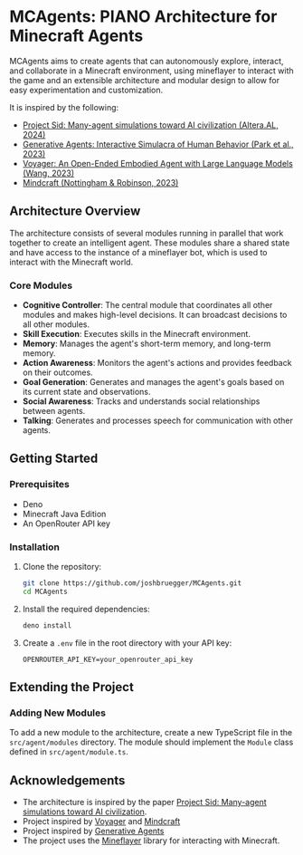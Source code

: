 # MCAgents: PIANO Architecture for Minecraft Agents

MCAgents aims to create agents that can autonomously explore, interact, and collaborate in a Minecraft environment, using mineflayer to interact with the game and an extensible architecture and modular design to allow for easy experimentation and customization.

It is inspired by the following:

- [Project Sid: Many-agent simulations toward AI civilization (Altera.AL, 2024)](https://arxiv.org/pdf/2411.00114)
- [Generative Agents: Interactive Simulacra of Human Behavior (Park et al., 2023)](https://arxiv.org/pdf/2304.01373)
- [Voyager: An Open-Ended Embodied Agent with Large Language Models (Wang, 2023)](https://github.com/MineDojo/Voyager/tree/main)
- [Mindcraft (Nottingham & Robinson, 2023)](https://github.com/kolbytn/mindcraft/tree/main)

## Architecture Overview

The architecture consists of several modules running in parallel that work together to create an intelligent agent. These modules share a shared state and have access to the instance of a mineflayer bot, which is used to interact with the Minecraft world.

### Core Modules

- **Cognitive Controller**: The central module that coordinates all other modules and makes high-level decisions. It can broadcast decisions to all other modules.
- **Skill Execution**: Executes skills in the Minecraft environment.
- **Memory**: Manages the agent's short-term memory, and long-term memory.
- **Action Awareness**: Monitors the agent's actions and provides feedback on their outcomes.
- **Goal Generation**: Generates and manages the agent's goals based on its current state and observations.
- **Social Awareness**: Tracks and understands social relationships between agents.
- **Talking**: Generates and processes speech for communication with other agents.

## Getting Started

### Prerequisites

- Deno
- Minecraft Java Edition
- An OpenRouter API key

### Installation

1. Clone the repository:

   ```bash
   git clone https://github.com/joshbruegger/MCAgents.git
   cd MCAgents
   ```

2. Install the required dependencies:

   ```bash
   deno install
   ```

3. Create a `.env` file in the root directory with your API key:
   ```
   OPENROUTER_API_KEY=your_openrouter_api_key
   ```

## Extending the Project

### Adding New Modules

To add a new module to the architecture, create a new TypeScript file in the `src/agent/modules` directory. The module should implement the `Module` class defined in `src/agent/module.ts`.

## Acknowledgements

- The architecture is inspired by the paper [Project Sid: Many-agent simulations toward AI civilization](https://arxiv.org/pdf/2411.00114).
- Project inspired by [Voyager](https://github.com/MineDojo/Voyager/tree/main) and [Mindcraft](https://github.com/kolbytn/mindcraft/tree/main)
- Project inspired by [Generative Agents](https://github.com/joonspk-research/generative_agents)
- The project uses the [Mineflayer](https://github.com/PrismarineJS/mineflayer) library for interacting with Minecraft.
